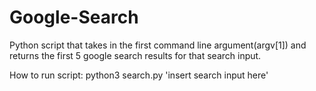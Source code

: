 # Google-Search
Python script that takes in the first command line argument(argv[1]) and returns the first 5 google search results for that search input.

How to run script:
python3 search.py 'insert search input here'
